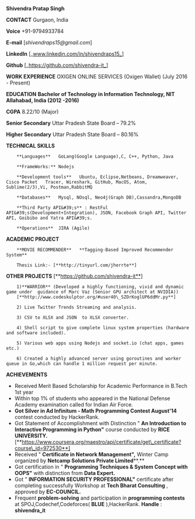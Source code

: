 

**Shivendra Pratap Singh**

**CONTACT**	Gurgaon, India
 
**Voice**	+91-9794933784

**E-mail**	[_shivendraps15@gmail.com_]

**LinkedIn**	[_www.linkedin.com/in/shivendraps15_]

**Github**	[_https://github.com/shivendra-it_]



**WORK EXPERIENCE**	OXIGEN ONLINE SERVICES (Oxigen Wallet) (July 2016 - Present)

**EDUCATION**	**Bachelor of Technology in Information Technology, NIT Allahabad, India (2012 -2016)**

**CGPA**	8.22/10 (Major)

**Senior Secondary**	Uttar Pradesh State Board – 79.2%

**Higher Secondary**	Uttar Pradesh State Board – 80.16%

**TECHNICAL SKILLS**

		**Languages**	GoLang(Google Language),C, C++, Python, Java

		**FrameWorks:**	Nodejs

		**Development tools**	Ubuntu, Eclipse,Netbeans, Dreamweaver, Cisco Packet   Tracer, Wireshark, GitHub, MacOS, Atom, Sublime(2/3),Vi, Postman,RabbitMQ 

		**Databases**	Mysql, NOsql, Neo4j(Graph DB),Cassandra,MongoDB

		**Third Party API&#39;s** : RestFul API&#39;s(Development+Integration), JSON, Facebook Graph API, Twitter API, Goibibo and Yatra API&#39;s.

		**Operations**	JIRA (Agile)

**ACADEMIC PROJECT** 

		**MOVIE RECOMMENDER**	**Tagging-Based Improved Recommender System**
		 
		Thesis Link:- [**http://tinyurl.com/jherrte**]

**OTHER PROJECTS** [**https://github.com/shivendra-it**]

		1)**WARRIOR** (Developed a highly functioning, vivid and dynamic game under  guidance of Marc Vaz (Senior GPU architect at NVIDIA))
		[**http://www.codeskulptor.org/#user40\_SZOrKoglUP6ddMr.py**]

	 	2) Live Twitter Trends Streaming and analysis.

		3) CSV to XLSX and JSON  to XLSX converter.

		4) Shell script to give complete linux system properties (hardware   and software included).

		5) Various web apps using Nodejs and socket.io (chat apps, games etc.)

		6) Created a highly advanced server using goroutines and worker queue in Go,which can handle 1 million request per minute.

**ACHIEVEMENTS**

- Received Merit Based Scholarship for Academic Performance in B.Tech 1st year
- Within top 1% of students who appeared in the National Defense Academy examination called for Indian Air Force.
- **Got Silver in Ad Infinitum - Math Programming Contest August&#39;14** contest conducted by HackerRank.
- Got Statement of Accomplishment with Distinction &quot; **An Introduction to Interactive Programming in Python&quot;** course conducted by **RICE UNIVERSITY.**
	[**https://www.coursera.org/maestro/api/certificate/get\_certificate?course\_id=972530**]
- Received &quot; **Certificate in Network Management&quot;,** Winter Camp organized by **Netcamp Solutions Private Limited****.**
- Got certification in &quot; **Programming Techniques &amp; System Concept with OOPS&quot;** with distinction from **Data Expert.**
- Got &quot; **INFORMATION SECURITY PROFESSIONAL&quot;** certificate after completing successfully Workshop at **Tech Bharat Consulting** , approved by **EC-COUNCIL.**
- Frequent **problem-solving** and participation in **programming contests** at SPOJ,Codechef,Codeforces( **BLUE** ),HackerRank. **Handle** : **shivendra\_it**


